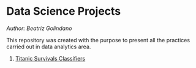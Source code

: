 # Data Science Projects
_Author: Beatriz Golindano_

This repository was created with the purpose to present all the practices carried out in data analytics area.

1. [Titanic Survivals Classifiers](https://github.com/beatrizag95/data-science-projects/tree/master/Data%20Science%20Project%201:%20Titanic)
